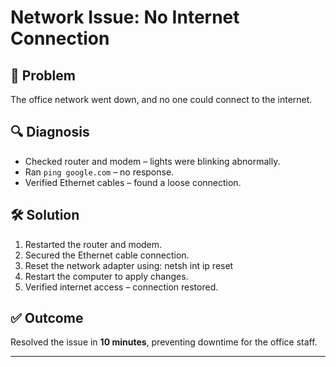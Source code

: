 # Network Issue: No Internet Connection  

## 📌 Problem  
The office network went down, and no one could connect to the internet.  

## 🔍 Diagnosis  
- Checked router and modem – lights were blinking abnormally.  
- Ran `ping google.com` – no response.  
- Verified Ethernet cables – found a loose connection.  

## 🛠 Solution  
1. Restarted the router and modem.  
2. Secured the Ethernet cable connection.  
3. Reset the network adapter using: netsh int ip reset
4. Restart the computer to apply changes.  
5.  Verified internet access – connection restored.  

## ✅ Outcome  
Resolved the issue in **10 minutes**, preventing downtime for the office staff.  

---

